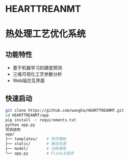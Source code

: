 # HEARTTREANMT
# 热处理工艺优化系统

## 功能特性
- 基于机器学习的硬度预测
- 三维可视化工艺参数分析
- Web端交互界面

## 快速启动
```bash
git clone https://github.com/wangha/HEARTTREANMT.git
cd HEARTTREANMT/app
pip install -r requirements.txt
python app.py
项目结构
app/
├── templates/    # 网页模板
├── static/       # 静态资源
├── model/        # 训练模型
└── app.py        # Flask主程序
